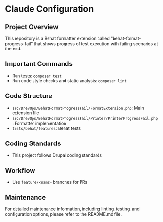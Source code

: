 # Claude Configuration

## Project Overview
This repository is a Behat formatter extension called "behat-format-progress-fail" that shows progress of test execution with failing scenarios at the end.

## Important Commands
- Run tests: `composer test`
- Run code style checks and static analysis: `composer lint`

## Code Structure
- `src/DrevOps/BehatFormatProgressFail/FormatExtension.php`: Main extension file
- `src/DrevOps/BehatFormatProgressFail/Printer/PrinterProgressFail.php`: Formatter implementation
- `tests/behat/features`: Behat tests

## Coding Standards
- This project follows Drupal coding standards

## Workflow
- Use `feature/<name>` branches for PRs

## Maintenance
For detailed maintenance information, including linting, testing, and configuration options, please refer to the README.md file.